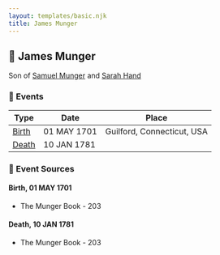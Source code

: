 ```yaml
---
layout: templates/basic.njk
title: James Munger
---
```

## 🔵 James Munger

Son of [Samuel Munger](/people/5/57362828) and [Sarah Hand](/people/7/75255100)

### 📆 Events

Type | Date | Place
------ | ------ | ------
[Birth](#event-39f949a8-b139-45c7-b4c6-a21cd2419d8b) | 01 MAY 1701 | Guilford, Connecticut, USA
[Death](#event-1e7b4826-a9a7-4d8d-a590-8e0001d282b3) | 10 JAN 1781 |

### 📰 Event Sources

#### <a id="event-39f949a8-b139-45c7-b4c6-a21cd2419d8b"></a> Birth, 01 MAY 1701
* The Munger Book  - 203

#### <a id="event-1e7b4826-a9a7-4d8d-a590-8e0001d282b3"></a> Death, 10 JAN 1781
* The Munger Book  - 203